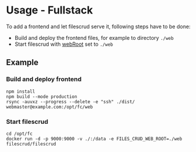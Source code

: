 # Usage - Fullstack

To add a frontend and let filescrud serve it, following steps have to be done:
* Build and deploy the frontend files, for example to directory `./web`
* Start filescrud with [webRoot](/configuration/general#webRoot) set to `./web`

## Example

### Build and deploy frontend
```
npm install
npm build --mode production
rsync -auvxz --progress --delete -e "ssh" ./dist/ webmaster@example.com:/opt/fc/web
```

### Start filescrud
```
cd /opt/fc
docker run -d -p 9000:9000 -v ./:/data -e FILES_CRUD_WEB_ROOT=./web filescrud/filescrud
```
